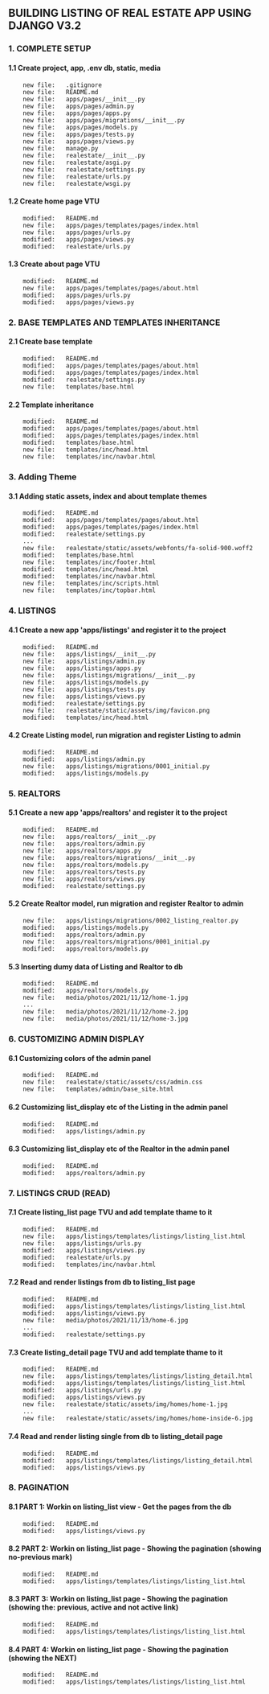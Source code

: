 ## BUILDING LISTING OF REAL ESTATE APP USING DJANGO V3.2


### 1. COMPLETE SETUP

#### 1.1 Create project, app, .env db, static, media

        new file:   .gitignore
        new file:   README.md
        new file:   apps/pages/__init__.py
        new file:   apps/pages/admin.py
        new file:   apps/pages/apps.py
        new file:   apps/pages/migrations/__init__.py
        new file:   apps/pages/models.py
        new file:   apps/pages/tests.py
        new file:   apps/pages/views.py
        new file:   manage.py
        new file:   realestate/__init__.py
        new file:   realestate/asgi.py
        new file:   realestate/settings.py
        new file:   realestate/urls.py
        new file:   realestate/wsgi.py


#### 1.2 Create home page VTU

        modified:   README.md
        new file:   apps/pages/templates/pages/index.html
        new file:   apps/pages/urls.py
        modified:   apps/pages/views.py
        modified:   realestate/urls.py


#### 1.3 Create about page VTU

        modified:   README.md
        new file:   apps/pages/templates/pages/about.html
        modified:   apps/pages/urls.py
        modified:   apps/pages/views.py


### 2. BASE TEMPLATES AND TEMPLATES INHERITANCE

#### 2.1 Create base template

        modified:   README.md
        modified:   apps/pages/templates/pages/about.html
        modified:   apps/pages/templates/pages/index.html
        modified:   realestate/settings.py
        new file:   templates/base.html

#### 2.2 Template inheritance

        modified:   README.md
        modified:   apps/pages/templates/pages/about.html
        modified:   apps/pages/templates/pages/index.html
        modified:   templates/base.html
        new file:   templates/inc/head.html
        new file:   templates/inc/navbar.html


### 3. Adding Theme

#### 3.1 Adding static assets, index and about template themes

        modified:   README.md
        modified:   apps/pages/templates/pages/about.html
        modified:   apps/pages/templates/pages/index.html
        modified:   realestate/settings.py
        ...
        new file:   realestate/static/assets/webfonts/fa-solid-900.woff2
        modified:   templates/base.html
        new file:   templates/inc/footer.html
        modified:   templates/inc/head.html
        modified:   templates/inc/navbar.html
        new file:   templates/inc/scripts.html
        new file:   templates/inc/topbar.html


### 4. LISTINGS

#### 4.1 Create a new app 'apps/listings' and register it to the project

        modified:   README.md
        new file:   apps/listings/__init__.py
        new file:   apps/listings/admin.py
        new file:   apps/listings/apps.py
        new file:   apps/listings/migrations/__init__.py
        new file:   apps/listings/models.py
        new file:   apps/listings/tests.py
        new file:   apps/listings/views.py
        modified:   realestate/settings.py
        new file:   realestate/static/assets/img/favicon.png
        modified:   templates/inc/head.html

#### 4.2 Create Listing model, run migration and register Listing to admin

        modified:   README.md
        modified:   apps/listings/admin.py
        new file:   apps/listings/migrations/0001_initial.py
        modified:   apps/listings/models.py


### 5. REALTORS

#### 5.1 Create a new app 'apps/realtors' and register it to the project

        modified:   README.md
        new file:   apps/realtors/__init__.py
        new file:   apps/realtors/admin.py
        new file:   apps/realtors/apps.py
        new file:   apps/realtors/migrations/__init__.py
        new file:   apps/realtors/models.py
        new file:   apps/realtors/tests.py
        new file:   apps/realtors/views.py
        modified:   realestate/settings.py

#### 5.2 Create Realtor model, run migration and register Realtor to admin

        new file:   apps/listings/migrations/0002_listing_realtor.py
        modified:   apps/listings/models.py
        modified:   apps/realtors/admin.py
        new file:   apps/realtors/migrations/0001_initial.py
        modified:   apps/realtors/models.py


#### 5.3 Inserting dumy data of Listing and Realtor to db

        modified:   README.md
        modified:   apps/realtors/models.py
        new file:   media/photos/2021/11/12/home-1.jpg
        ...
        new file:   media/photos/2021/11/12/home-2.jpg
        new file:   media/photos/2021/11/12/home-3.jpg


### 6. CUSTOMIZING ADMIN DISPLAY

#### 6.1 Customizing colors of the admin panel

        modified:   README.md
        new file:   realestate/static/assets/css/admin.css
        new file:   templates/admin/base_site.html

#### 6.2 Customizing list_display etc of the Listing in the admin panel

        modified:   README.md
        modified:   apps/listings/admin.py

#### 6.3 Customizing list_display etc of the Realtor in the admin panel

        modified:   README.md
        modified:   apps/realtors/admin.py


### 7. LISTINGS CRUD (READ)

#### 7.1 Create listing_list page TVU and add template thame to it

        modified:   README.md
        new file:   apps/listings/templates/listings/listing_list.html
        new file:   apps/listings/urls.py
        modified:   apps/listings/views.py
        modified:   realestate/urls.py
        modified:   templates/inc/navbar.html


#### 7.2 Read and render listings from db to listing_list page

        modified:   README.md
        modified:   apps/listings/templates/listings/listing_list.html
        modified:   apps/listings/views.py
        new file:   media/photos/2021/11/13/home-6.jpg
        ...
        modified:   realestate/settings.py


#### 7.3 Create listing_detail page TVU and add template thame to it


        modified:   README.md
        new file:   apps/listings/templates/listings/listing_detail.html
        modified:   apps/listings/templates/listings/listing_list.html
        modified:   apps/listings/urls.py
        modified:   apps/listings/views.py
        new file:   realestate/static/assets/img/homes/home-1.jpg
        ...
        new file:   realestate/static/assets/img/homes/home-inside-6.jpg


#### 7.4 Read and render listing single from db to listing_detail page

        modified:   README.md
        modified:   apps/listings/templates/listings/listing_detail.html
        modified:   apps/listings/views.py


### 8. PAGINATION

#### 8.1 PART 1: Workin on listing_list view - Get the pages from the db

        modified:   README.md
        modified:   apps/listings/views.py

#### 8.2 PART 2: Workin on listing_list page - Showing the pagination (showing no-previous mark)

        modified:   README.md
        modified:   apps/listings/templates/listings/listing_list.html

#### 8.3 PART 3: Workin on listing_list page - Showing the pagination (showing the: previous, active and not active link)

        modified:   README.md
        modified:   apps/listings/templates/listings/listing_list.html

#### 8.4 PART 4: Workin on listing_list page - Showing the pagination (showing the NEXT)

        modified:   README.md
        modified:   apps/listings/templates/listings/listing_list.html









































































































































